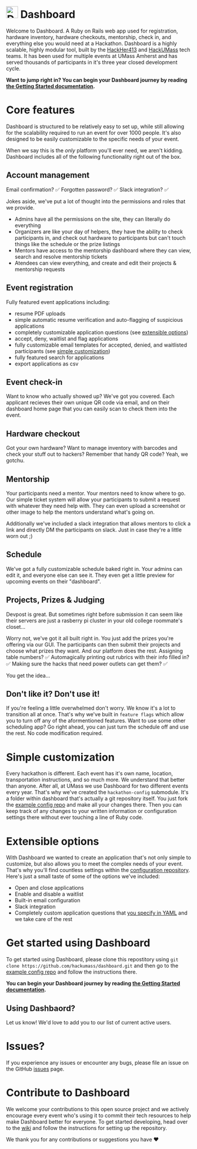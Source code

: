 # <img src="https://github.com/hackumass/dashboard/raw/master/app/assets/images/dashboard-logo.png" height=32 alt="Dashboard Logo" /> Dashboard
Welcome to Dashboard. A Ruby on Rails web app used for registration, hardware inventory, hardware checkouts, mentorship, check in, and everything else you would need at a Hackathon. Dashboard is a highly scalable, highly modular tool, built by the [HackHer413](https://hackher413.com) and [HackUMass](https://hackumass.com) tech teams. It has been used for multiple events at UMass Amherst and has served thousands of participants in it's three year closed development cycle.

**Want to jump right in? You can begin your Dashboard journey by reading <a href="https://github.com/hackumass/dashboard/wiki/0.-Getting-Started">the Getting Started documentation</a>.**

# Core features

Dashboard is structured to be relatively easy to set up, while still allowing for the scalability required to run an event for over 1000 people. It's also designed to be easily customizable to the specific needs of your event.

When we say this is the _only_ platform you'll ever need, we aren't kidding. Dashboard includes all of the following functionality right out of the box.

## Account management
Email confirmation? ✅ Forgotten password? ✅ Slack integration? ✅

Jokes aside, we've put a lot of thought into the permissions and roles that we provide.
- Admins have all the permissions on the site, they can literally do everything
- Organizers are like your day of helpers, they have the ability to check participants in, and check out hardware to participants but can't touch things like the schedule or the prize listings
- Mentors have access to the mentorship dashboard where they can view, search and resolve mentorship tickets
- Atendees can view everything, and create and edit their projects & mentorship requests

## Event registration
Fully featured event applications including:
- resume PDF uploads 
- simple automatic resume verification and auto-flagging of suspicious applications
- completely customizable application questions (see [extensible options](#extensible-options))
- accept, deny, waitlist and flag applications
- fully customizable email templates for accepted, denied, and waitlisted participants (see [simple customization](#simple-customization))
- fully featured search for applications
- export applications as csv

## Event check-in
Want to know who actually showed up? We've got you covered. Each applicant recieves their own unique QR code via email, and on their dashboard home page that you can easily scan to check them into the event.

## Hardware checkout
Got your own hardware? Want to manage inventory with barcodes and check your stuff out to hackers? Remember that handy QR code? Yeah, we gotchu.

## Mentorship
Your participants need a mentor. Your mentors need to know where to go. Our simple ticket system will allow your participants to submit a request with whatever they need help with. They can even upload a screenshot or other image to help the mentors understand what's going on.

Additionally we've included a slack integration that allows mentors to click a link and directly DM the participants on slack. Just in case they're a little worn out ;)

## Schedule
We've got a fully customizable schedule baked right in. Your admins can edit it, and everyone else can see it. They even get a little preview for upcoming events on their "dashboard".

## Projects, Prizes & Judging
Devpost is great. But sometimes right before submission it can seem like their servers are just a rasberry pi cluster in your old college roommate's closet...

Worry not, we've got it all built right in. You just add the prizes you're offering via our GUI. The participants can then submit their projects and choose what prizes they want. And our platform does the rest. Assigning table numbers? ✅ Automagically printing out rubrics with their info filled in? ✅ Making sure the hacks that need power outlets can get them? ✅

You get the idea...

## Don't like it? Don't use it!
If you're feeling a little overwhelmed don't worry. We know it's a lot to transition all at once. That's why we've built in `feature flags` which allow you to turn off any of the aformentioned features. Want to use some other scheduling app? Go right ahead, you can just turn the schedule off and use the rest. No code modification required.

# Simple customization
Every hackathon is different. Each event has it's own name, location, transportation instructions, and so much more. We understand that better than anyone. After all, at UMass we use Dashboard for two different events every year. That's why we've created the `hackathon-config` submodule. It's a folder within dashboard that's actually a git repository itself. You just fork the [example config repo](https://github.com/redpandahacks-config) and make all your changes there. Then you can keep track of any changes to your written information or configuration settings there without ever touching a line of Ruby code.

# Extensible options
With Dashboard we wanted to create an application that's not only simple to customize, but also allows you to meet the complex needs of your event. That's why you'll find countless settings within the [configuration repository](https://github.com/hackumass/redpandahacks-config). Here's just a small taste of some of the options we've included:

- Open and close applications
- Enable and disable a waitlist
- Built-in email configuration
- Slack integration
- Completely custom application questions that [you specify in YAML](https://github.com/hackumass/redpandahacks-config/blob/master/event_application.yml) and we take care of the rest

# Get started using Dashboard
To get started using Dashboard, please clone this repostitory using `git clone https://github.com/hackumass/dashboard.git` and then go to the [example config repo](https://github.com/hackumass/redpandahacks-config) and follow the instructions there.

**You can begin your Dashboard journey by reading <a href="https://github.com/hackumass/dashboard/wiki/0.-Getting-Started">the Getting Started documentation</a>.**

## Using Dashbaord?
Let us know! We'd love to add you to our list of current active users.

# Issues?
If you experience any issues or encounter any bugs, please file an issue on the GitHub [issues](https://github.com/hackumass/dashboard/issues) page.

# Contribute to Dashboard
We welcome your contributions to this open source project and we actively encourage every event who's using it to commit their tech resources to help make Dashboard better for everyone. To get started developing, head over to the [wiki](https://github.com/hackumass/dashboard/wiki) and follow the instructions for setting up the repository.

We thank you for any contributions or suggestions you have ❤️
